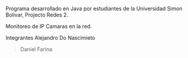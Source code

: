 Programa desarrollado en Java por estudiantes de la Universidad Simon Bolivar, Projecto Redes 2.

Monitoreo de IP Camaras en la red.

Integrantes Alejandro Do Nascimieto
> Daniel Farina